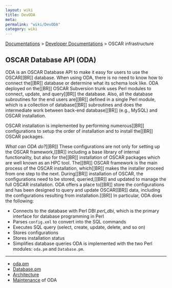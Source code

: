 ```yaml
---
layout: wiki
title: DevODA
meta: 
permalink: "wiki/DevODA"
category: wiki
---
```

<!-- Name: DevODA -->
<!-- Version: 22 -->
<!-- Author: dikim -->
[Documentations](Document) > [Developer Documentations](DevelDocs) > OSCAR infrastructure 

## OSCAR Database API (ODA)

ODA is an OSCAR Database API to make it easy for users to use the OSCAR[[BR]]
database. When using ODA, there is no need to know how to connect the[[BR]]
database or determine what its schema look like. ODA deployed on the[[BR]]
OSCAR Subversion trunk uses Perl modules to connect, update, and query[[BR]]
the database. Also, all the database subroutines for the end users are[[BR]]
defined in a single Perl module, which is a collection of database[[BR]]
subroutines and does the intermediate work between back-end database[[BR]]
(e.g., MySQL) and OSCAR installation.

OSCAR installation is implemented by performing numerous[[BR]]
configurations to setup the order of installation and to install the[[BR]]
OSCAR packages.

*What can ODA do?*[[BR]]
These configurations are not only for setting up the OSCAR framework,[[BR]]
including a base library of internal functionality, but also for the[[BR]]
installation of OSCAR packages which are well known as an HPC tool. The[[BR]]
OSCAR framework is the main process of the OSCAR installation, which[[BR]]
makes the installer proceed from one step to the next. During[[BR]]
installation of OSCAR, the configurations need to be stored, queried,[[BR]]
and updated to manage the full OSCAR installation. ODA offers a place to[[BR]]
store the configurations and has been designed to query and update OSCAR[[BR]]
data, including the configurations resulting from installation.[[BR]]
In particular, ODA does the following:
  * Connects to the database with Perl DBI _perl_dbi_, which is the primary interface for database programming in Perl
  * Parses `config.xml` to convert into the SQL commands
  * Executes SQL query (select, create, update, delete, and so on)
  * Stores configurations
  * Stores installation status
  * Simplifies database queries
ODA is implemented with the two Perl modules: `oda.pm` and
`Database.pm`.
----
 * [oda.pm](DevODA_oda.pm)
 * [Database.pm](DevODA_Database.pm)
 * [Architecture](DevODA_architecture)
 * [Maintenance](DevODA_maintenance) of ODA
